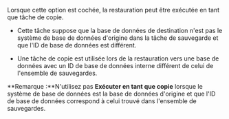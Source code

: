 Lorsque cette option est cochée, la restauration peut être exécutée en tant que tâche de copie.

-   Cette tâche suppose que la base de données de destination n'est pas le système de base de données d'origine dans la tâche de sauvegarde et que l'ID de base de données est différent.

-   Une tâche de copie est utilisée lors de la restauration vers une base de données avec un ID de base de données interne différent de celui de l'ensemble de sauvegardes.

**Remarque :**N'utilisez pas **Exécuter en tant que copie** lorsque le système de base de données est la base de données d'origine et que l'ID de base de données correspond à celui trouvé dans l'ensemble de sauvegardes.
